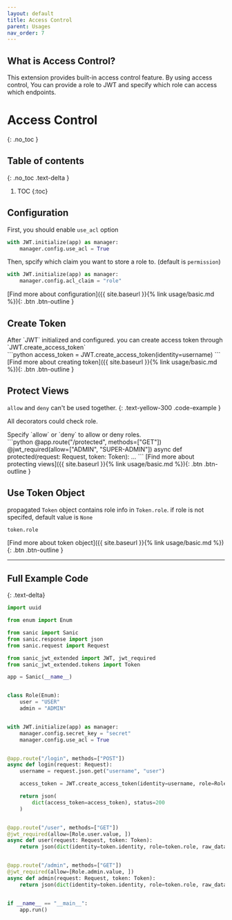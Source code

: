 ```yaml
---
layout: default
title: Access Control
parent: Usages
nav_order: 7
---
```


## What is Access Control?
This extension provides built-in access control feature. By using access control, You can provide a role to JWT and specify which role can access which endpoints.

# Access Control
{: .no_toc }

## Table of contents
{: .no_toc .text-delta }

1. TOC
{:toc}


## Configuration

First, you should enable `use_acl` option

```python
with JWT.initialize(app) as manager:
    manager.config.use_acl = True
```

Then, spcify which claim you want to store a role to. (default is `permission`)

```python
with JWT.initialize(app) as manager:
    manager.config.acl_claim = "role"
```

[Find more about configuration]({{ site.baseurl }}{% link usage/basic.md %}){: .btn .btn-outline }

## Create Token

<div class="code-example" markdown="1">
After `JWT` initialized and configured. you can create access token through `JWT.create_access_token`
</div>
```python
access_token = JWT.create_access_token(identity=username)
```
[Find more about creating token]({{ site.baseurl }}{% link usage/basic.md %}){: .btn .btn-outline }

## Protect Views

`allow` and `deny` can't be used together.
{: .text-yellow-300 .code-example }

All decorators could check role.

<div class="code-example" markdown="1">
Specify `allow` or `deny` to allow or deny roles.
</div>
```python
@app.route("/protected", methods=["GET"])
@jwt_required(allow=["ADMIN", "SUPER-ADMIN"])
async def protected(request: Request, token: Token):
    ...
```
[Find more about protecting views]({{ site.baseurl }}{% link usage/basic.md %}){: .btn .btn-outline }

## Use Token Object

propagated `Token` object contains role info in `Token.role`. if role is not specifed, default value is `None` 

```python
token.role
```

[Find more about token object]({{ site.baseurl }}{% link usage/basic.md %}){: .btn .btn-outline }


---

## Full Example Code
{: .text-delta}


```python
import uuid

from enum import Enum

from sanic import Sanic
from sanic.response import json
from sanic.request import Request

from sanic_jwt_extended import JWT, jwt_required
from sanic_jwt_extended.tokens import Token

app = Sanic(__name__)


class Role(Enum):
    user = "USER"
    admin = "ADMIN"


with JWT.initialize(app) as manager:
    manager.config.secret_key = "secret"
    manager.config.use_acl = True


@app.route("/login", methods=["POST"])
async def login(request: Request):
    username = request.json.get("username", "user")

    access_token = JWT.create_access_token(identity=username, role=Role.user.value)

    return json(
        dict(access_token=access_token), status=200
    )


@app.route("/user", methods=["GET"])
@jwt_required(allow=[Role.user.value, ])
async def user(request: Request, token: Token):
    return json(dict(identity=token.identity, role=token.role, raw_data=token.raw_data, exp=str(token.exp)))


@app.route("/admin", methods=["GET"])
@jwt_required(allow=[Role.admin.value, ])
async def admin(request: Request, token: Token):
    return json(dict(identity=token.identity, role=token.role, raw_data=token.raw_data, exp=str(token.exp)))


if __name__ == "__main__":
    app.run()
```